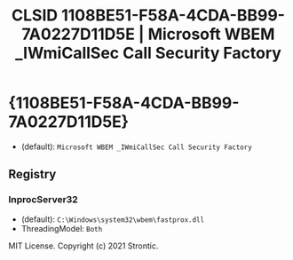 ﻿---
title: "CLSID 1108BE51-F58A-4CDA-BB99-7A0227D11D5E | Microsoft WBEM _IWmiCallSec Call Security Factory"
excerpt: What is COM-Object CLSID 1108BE51-F58A-4CDA-BB99-7A0227D11D5E?
---

# {1108BE51-F58A-4CDA-BB99-7A0227D11D5E}

* (default): `Microsoft WBEM _IWmiCallSec Call Security Factory`

## Registry


### InprocServer32

* (default): `C:\Windows\system32\wbem\fastprox.dll`
* ThreadingModel: `Both`

MIT License. Copyright (c) 2021 Strontic.


